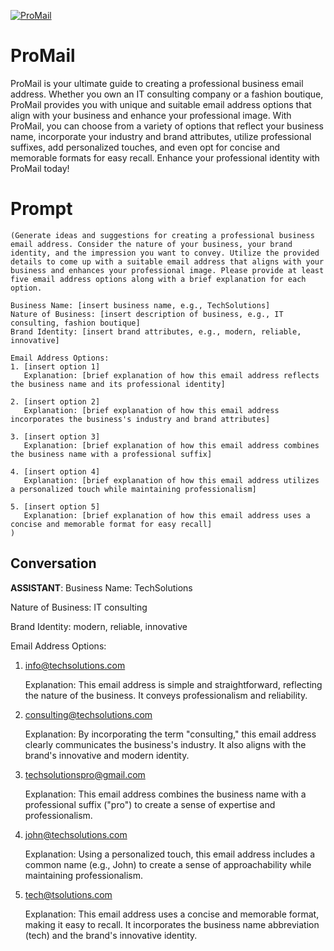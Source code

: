 
[![ProMail](https://flow-prompt-covers.s3.us-west-1.amazonaws.com/icon/Flat/i14.png)]()
# ProMail 
ProMail is your ultimate guide to creating a professional business email address. Whether you own an IT consulting company or a fashion boutique, ProMail provides you with unique and suitable email address options that align with your business and enhance your professional image. With ProMail, you can choose from a variety of options that reflect your business name, incorporate your industry and brand attributes, utilize professional suffixes, add personalized touches, and even opt for concise and memorable formats for easy recall. Enhance your professional identity with ProMail today!

# Prompt

```
(Generate ideas and suggestions for creating a professional business email address. Consider the nature of your business, your brand identity, and the impression you want to convey. Utilize the provided details to come up with a suitable email address that aligns with your business and enhances your professional image. Please provide at least five email address options along with a brief explanation for each option.

Business Name: [insert business name, e.g., TechSolutions]
Nature of Business: [insert description of business, e.g., IT consulting, fashion boutique]
Brand Identity: [insert brand attributes, e.g., modern, reliable, innovative]

Email Address Options:
1. [insert option 1]
   Explanation: [brief explanation of how this email address reflects the business name and its professional identity]

2. [insert option 2]
   Explanation: [brief explanation of how this email address incorporates the business's industry and brand attributes]

3. [insert option 3]
   Explanation: [brief explanation of how this email address combines the business name with a professional suffix]

4. [insert option 4]
   Explanation: [brief explanation of how this email address utilizes a personalized touch while maintaining professionalism]

5. [insert option 5]
   Explanation: [brief explanation of how this email address uses a concise and memorable format for easy recall]
)

```

## Conversation

**ASSISTANT**: Business Name: TechSolutions

Nature of Business: IT consulting

Brand Identity: modern, reliable, innovative



Email Address Options:

1. info@techsolutions.com

   Explanation: This email address is simple and straightforward, reflecting the nature of the business. It conveys professionalism and reliability.



2. consulting@techsolutions.com

   Explanation: By incorporating the term "consulting," this email address clearly communicates the business's industry. It also aligns with the brand's innovative and modern identity.



3. techsolutionspro@gmail.com

   Explanation: This email address combines the business name with a professional suffix ("pro") to create a sense of expertise and professionalism.



4. john@techsolutions.com

   Explanation: Using a personalized touch, this email address includes a common name (e.g., John) to create a sense of approachability while maintaining professionalism.



5. tech@tsolutions.com

   Explanation: This email address uses a concise and memorable format, making it easy to recall. It incorporates the business name abbreviation (tech) and the brand's innovative identity.


